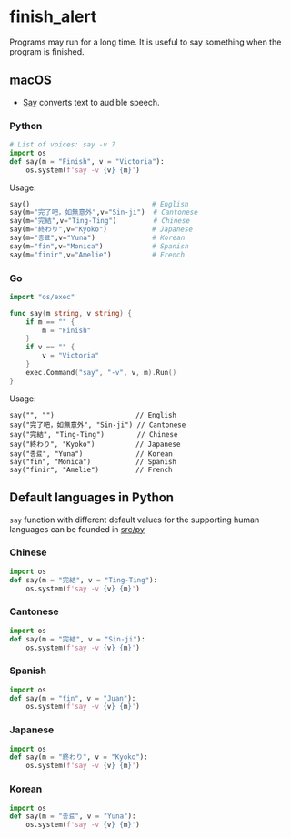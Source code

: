 # finish_alert

Programs may run for a long time. It is useful to say something when the program is finished. 

## macOS

- [Say](https://ss64.com/osx/say.html) converts text to audible speech. 

### Python 

```python
# List of voices: say -v ?
import os
def say(m = "Finish", v = "Victoria"):
    os.system(f'say -v {v} {m}')
```

Usage: 

```python
say()                              # English
say(m="完了吧，如無意外",v="Sin-ji")  # Cantonese
say(m="完結",v="Ting-Ting")         # Chinese
say(m="終わり",v="Kyoko")           # Japanese
say(m="종료",v="Yuna")              # Korean
say(m="fin",v="Monica")            # Spanish
say(m="finir",v="Amelie")          # French
```

### Go 

```go
import "os/exec"

func say(m string, v string) {
	if m == "" {
		m = "Finish"
	}
	if v == "" {
		v = "Victoria"
	}
	exec.Command("say", "-v", v, m).Run()
}
```

Usage: 
```gov
say("", "")                    // English
say("完了吧，如無意外", "Sin-ji") // Cantonese
say("完結", "Ting-Ting")        // Chinese
say("終わり", "Kyoko")          // Japanese
say("종료", "Yuna")             // Korean
say("fin", "Monica")           // Spanish
say("finir", "Amelie")         // French
```

## Default languages in Python

`say` function with different default values for the supporting human languages can be founded in [src/py](src/py)

### Chinese
```python
import os
def say(m = "完結", v = "Ting-Ting"):
    os.system(f'say -v {v} {m}')
```

### Cantonese

```python
import os
def say(m = "完結", v = "Sin-ji"):
    os.system(f'say -v {v} {m}')
```

### Spanish
```python
import os
def say(m = "fin", v = "Juan"):
    os.system(f'say -v {v} {m}')
```

### Japanese
```python
import os
def say(m = "終わり", v = "Kyoko"):
    os.system(f'say -v {v} {m}')
```

### Korean
```python
import os
def say(m = "종료", v = "Yuna"):
    os.system(f'say -v {v} {m}')
```
   